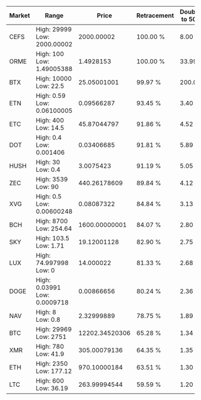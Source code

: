 | Market | Range | Price| Retracement | Doubles to 50% |
| --- | --- | --- | --- | --- |
| CEFS | High: 29999<br />Low: 2000.00002 | 2000.00002 | 100.00 % | 8.00 |
| ORME | High: 100<br />Low: 1.49005388 | 1.4928153 | 100.00 % | 33.99 |
| BTX | High: 10000<br />Low: 22.5 | 25.05001001 | 99.97 % | 200.05 |
| ETN | High: 0.59<br />Low: 0.06100005 | 0.09566287 | 93.45 % | 3.40 |
| ETC | High: 400<br />Low: 14.5 | 45.87044797 | 91.86 % | 4.52 |
| DOT | High: 0.4<br />Low: 0.001406 | 0.03406685 | 91.81 % | 5.89 |
| HUSH | High: 30<br />Low: 0.4 | 3.0075423 | 91.19 % | 5.05 |
| ZEC | High: 3539<br />Low: 90 | 440.26178609 | 89.84 % | 4.12 |
| XVG | High: 0.5<br />Low: 0.00600248 | 0.08087322 | 84.84 % | 3.13 |
| BCH | High: 8700<br />Low: 254.64 | 1600.00000001 | 84.07 % | 2.80 |
| SKY | High: 103.5<br />Low: 1.71 | 19.12001128 | 82.90 % | 2.75 |
| LUX | High: 74.997998<br />Low: 0 | 14.000022 | 81.33 % | 2.68 |
| DOGE | High: 0.03991<br />Low: 0.0009718 | 0.00866656 | 80.24 % | 2.36 |
| NAV | High: 8<br />Low: 0.8 | 2.32999889 | 78.75 % | 1.89 |
| BTC | High: 29969<br />Low: 2751 | 12202.34520306 | 65.28 % | 1.34 |
| XMR | High: 780<br />Low: 41.9 | 305.00079136 | 64.35 % | 1.35 |
| ETH | High: 2350<br />Low: 177.12 | 970.10000184 | 63.51 % | 1.30 |
| LTC | High: 600<br />Low: 36.19 | 263.99994544 | 59.59 % | 1.20 |

